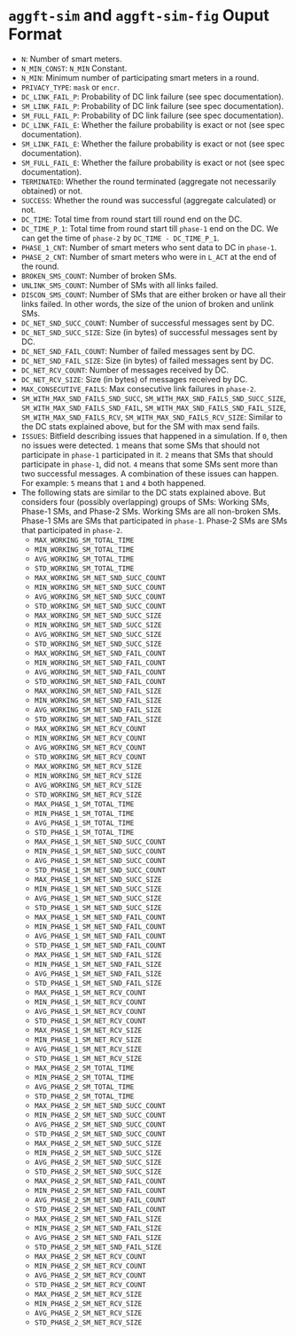 # `aggft-sim` and `aggft-sim-fig` Ouput Format

- `N`: Number of smart meters.
- `N_MIN_CONST`: `N_MIN` Constant.
- `N_MIN`: Minimum number of participating smart meters in a round.
- `PRIVACY_TYPE`: `mask` or `encr`.
- `DC_LINK_FAIL_P`: Probability of DC link failure (see spec documentation).
- `SM_LINK_FAIL_P`: Probability of DC link failure (see spec documentation).
- `SM_FULL_FAIL_P`: Probability of DC link failure (see spec documentation).
- `DC_LINK_FAIL_E`: Whether the failure probability is exact or not (see spec
  documentation).
- `SM_LINK_FAIL_E`: Whether the failure probability is exact or not (see spec
  documentation).
- `SM_FULL_FAIL_E`: Whether the failure probability is exact or not (see spec
  documentation).
- `TERMINATED`: Whether the round terminated (aggregate not necessarily
  obtained) or not.
- `SUCCESS`: Whether the round was successful (aggregate calculated) or not.
- `DC_TIME`: Total time from round start till round end on the DC.
- `DC_TIME_P_1`: Total time from round start till `phase-1` end on the DC. We
  can get the time of `phase-2` by `DC_TIME - DC_TIME_P_1`.
- `PHASE_1_CNT`: Number of smart meters who sent data to DC in `phase-1`.
- `PHASE_2_CNT`: Number of smart meters who were in `L_ACT` at the end of the
  round.
- `BROKEN_SMS_COUNT`: Number of broken SMs.
- `UNLINK_SMS_COUNT`: Number of SMs with all links failed.
- `DISCON_SMS_COUNT`: Number of SMs that are either broken or have all their
  links failed. In other words, the size of the union of broken and unlink SMs.
- `DC_NET_SND_SUCC_COUNT`: Number of successful messages sent by DC.
- `DC_NET_SND_SUCC_SIZE`: Size (in bytes) of successful messages sent by DC.
- `DC_NET_SND_FAIL_COUNT`: Number of failed messages sent by DC.
- `DC_NET_SND_FAIL_SIZE`: Size (in bytes) of failed messages sent by DC.
- `DC_NET_RCV_COUNT`: Number of messages received by DC.
- `DC_NET_RCV_SIZE`: Size (in bytes) of messages received by DC.
- `MAX_CONSECUTIVE_FAILS`: Max consecutive link failures in `phase-2`.
- `SM_WITH_MAX_SND_FAILS_SND_SUCC`, `SM_WITH_MAX_SND_FAILS_SND_SUCC_SIZE`,
  `SM_WITH_MAX_SND_FAILS_SND_FAIL`, `SM_WITH_MAX_SND_FAILS_SND_FAIL_SIZE`,
  `SM_WITH_MAX_SND_FAILS_RCV`, `SM_WITH_MAX_SND_FAILS_RCV_SIZE`: Similar to the
  DC stats explained above, but for the SM with max send fails.
- `ISSUES`: Bitfield describing issues that happened in a simulation. If `0`,
  then no issues were detected. `1` means that some SMs that should not
  participate in `phase-1` participated in it. `2` means that SMs that should
  participate in `phase-1`, did not. `4` means that some SMs sent more than two
  successful messages. A combination of these issues can happen. For example:
  `5` means that `1` and `4` both happened.
- The following stats are similar to the DC stats explained above. But considers
  four (possibly overlapping) groups of SMs: Working SMs, Phase-1 SMs, and
  Phase-2 SMs. Working SMs are all non-broken SMs. Phase-1 SMs are SMs
  that participated in `phase-1`. Phase-2 SMs are SMs that participated in
  `phase-2`.
  + `MAX_WORKING_SM_TOTAL_TIME`
  + `MIN_WORKING_SM_TOTAL_TIME`
  + `AVG_WORKING_SM_TOTAL_TIME`
  + `STD_WORKING_SM_TOTAL_TIME`
  + `MAX_WORKING_SM_NET_SND_SUCC_COUNT`
  + `MIN_WORKING_SM_NET_SND_SUCC_COUNT`
  + `AVG_WORKING_SM_NET_SND_SUCC_COUNT`
  + `STD_WORKING_SM_NET_SND_SUCC_COUNT`
  + `MAX_WORKING_SM_NET_SND_SUCC_SIZE`
  + `MIN_WORKING_SM_NET_SND_SUCC_SIZE`
  + `AVG_WORKING_SM_NET_SND_SUCC_SIZE`
  + `STD_WORKING_SM_NET_SND_SUCC_SIZE`
  + `MAX_WORKING_SM_NET_SND_FAIL_COUNT`
  + `MIN_WORKING_SM_NET_SND_FAIL_COUNT`
  + `AVG_WORKING_SM_NET_SND_FAIL_COUNT`
  + `STD_WORKING_SM_NET_SND_FAIL_COUNT`
  + `MAX_WORKING_SM_NET_SND_FAIL_SIZE`
  + `MIN_WORKING_SM_NET_SND_FAIL_SIZE`
  + `AVG_WORKING_SM_NET_SND_FAIL_SIZE`
  + `STD_WORKING_SM_NET_SND_FAIL_SIZE`
  + `MAX_WORKING_SM_NET_RCV_COUNT`
  + `MIN_WORKING_SM_NET_RCV_COUNT`
  + `AVG_WORKING_SM_NET_RCV_COUNT`
  + `STD_WORKING_SM_NET_RCV_COUNT`
  + `MAX_WORKING_SM_NET_RCV_SIZE`
  + `MIN_WORKING_SM_NET_RCV_SIZE`
  + `AVG_WORKING_SM_NET_RCV_SIZE`
  + `STD_WORKING_SM_NET_RCV_SIZE`
  + `MAX_PHASE_1_SM_TOTAL_TIME`
  + `MIN_PHASE_1_SM_TOTAL_TIME`
  + `AVG_PHASE_1_SM_TOTAL_TIME`
  + `STD_PHASE_1_SM_TOTAL_TIME`
  + `MAX_PHASE_1_SM_NET_SND_SUCC_COUNT`
  + `MIN_PHASE_1_SM_NET_SND_SUCC_COUNT`
  + `AVG_PHASE_1_SM_NET_SND_SUCC_COUNT`
  + `STD_PHASE_1_SM_NET_SND_SUCC_COUNT`
  + `MAX_PHASE_1_SM_NET_SND_SUCC_SIZE`
  + `MIN_PHASE_1_SM_NET_SND_SUCC_SIZE`
  + `AVG_PHASE_1_SM_NET_SND_SUCC_SIZE`
  + `STD_PHASE_1_SM_NET_SND_SUCC_SIZE`
  + `MAX_PHASE_1_SM_NET_SND_FAIL_COUNT`
  + `MIN_PHASE_1_SM_NET_SND_FAIL_COUNT`
  + `AVG_PHASE_1_SM_NET_SND_FAIL_COUNT`
  + `STD_PHASE_1_SM_NET_SND_FAIL_COUNT`
  + `MAX_PHASE_1_SM_NET_SND_FAIL_SIZE`
  + `MIN_PHASE_1_SM_NET_SND_FAIL_SIZE`
  + `AVG_PHASE_1_SM_NET_SND_FAIL_SIZE`
  + `STD_PHASE_1_SM_NET_SND_FAIL_SIZE`
  + `MAX_PHASE_1_SM_NET_RCV_COUNT`
  + `MIN_PHASE_1_SM_NET_RCV_COUNT`
  + `AVG_PHASE_1_SM_NET_RCV_COUNT`
  + `STD_PHASE_1_SM_NET_RCV_COUNT`
  + `MAX_PHASE_1_SM_NET_RCV_SIZE`
  + `MIN_PHASE_1_SM_NET_RCV_SIZE`
  + `AVG_PHASE_1_SM_NET_RCV_SIZE`
  + `STD_PHASE_1_SM_NET_RCV_SIZE`
  + `MAX_PHASE_2_SM_TOTAL_TIME`
  + `MIN_PHASE_2_SM_TOTAL_TIME`
  + `AVG_PHASE_2_SM_TOTAL_TIME`
  + `STD_PHASE_2_SM_TOTAL_TIME`
  + `MAX_PHASE_2_SM_NET_SND_SUCC_COUNT`
  + `MIN_PHASE_2_SM_NET_SND_SUCC_COUNT`
  + `AVG_PHASE_2_SM_NET_SND_SUCC_COUNT`
  + `STD_PHASE_2_SM_NET_SND_SUCC_COUNT`
  + `MAX_PHASE_2_SM_NET_SND_SUCC_SIZE`
  + `MIN_PHASE_2_SM_NET_SND_SUCC_SIZE`
  + `AVG_PHASE_2_SM_NET_SND_SUCC_SIZE`
  + `STD_PHASE_2_SM_NET_SND_SUCC_SIZE`
  + `MAX_PHASE_2_SM_NET_SND_FAIL_COUNT`
  + `MIN_PHASE_2_SM_NET_SND_FAIL_COUNT`
  + `AVG_PHASE_2_SM_NET_SND_FAIL_COUNT`
  + `STD_PHASE_2_SM_NET_SND_FAIL_COUNT`
  + `MAX_PHASE_2_SM_NET_SND_FAIL_SIZE`
  + `MIN_PHASE_2_SM_NET_SND_FAIL_SIZE`
  + `AVG_PHASE_2_SM_NET_SND_FAIL_SIZE`
  + `STD_PHASE_2_SM_NET_SND_FAIL_SIZE`
  + `MAX_PHASE_2_SM_NET_RCV_COUNT`
  + `MIN_PHASE_2_SM_NET_RCV_COUNT`
  + `AVG_PHASE_2_SM_NET_RCV_COUNT`
  + `STD_PHASE_2_SM_NET_RCV_COUNT`
  + `MAX_PHASE_2_SM_NET_RCV_SIZE`
  + `MIN_PHASE_2_SM_NET_RCV_SIZE`
  + `AVG_PHASE_2_SM_NET_RCV_SIZE`
  + `STD_PHASE_2_SM_NET_RCV_SIZE`
